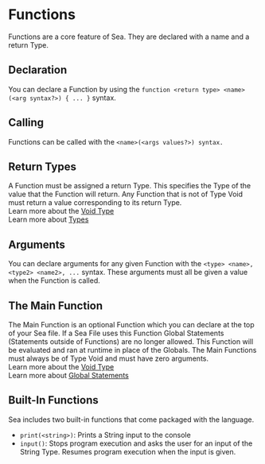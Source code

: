 # Functions
Functions are a core feature of Sea. They are declared with a name and a return Type.

## Declaration
You can declare a Function by using the `function <return type> <name>(<arg syntax?>) { ... }` syntax.<br>

## Calling 
Functions can be called with the `<name>(<args values?>) syntax.`<br>

## Return Types
A Function must be assigned a return Type. This specifies the Type of the value that the Function will return. Any Function that is not of Type Void must return a value corresponding to its return Type.<br>
Learn more about the [Void Type](./Types/Void.md)<br>
Learn more about [Types](./Types.md)<br>

## Arguments 
You can declare arguments for any given Function with the `<type> <name>, <type2> <name2>, ...` syntax. These arguments must all be given a value when the Function is called.<br>

## The Main Function
The Main Function is an optional Function which you can declare at the top of your Sea file. If a Sea File uses this Function Global Statements (Statements outside of Functions) are no longer allowed. This Function will be evaluated and ran at runtime in place of the Globals. The Main Functions must always be of Type Void and must have zero arguments.<br>
Learn more about the [Void Type](./Types/Void.md)<br>
Learn more about [Global Statements](./GlobalStatements.md)<br>

## Built-In Functions
Sea includes two built-in functions that come packaged with the language.<br>
- `print(<string>)`: Prints a String input to the console
- `input()`: Stops program execution and asks the user for an input of the String Type. Resumes program execution when the input is given.
